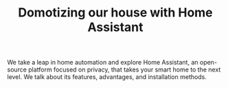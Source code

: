 ﻿---
title: "Domotizing our house with Home Assistant"
header:
  image: /assets/posts/en/domotizing-our-house-with-home-assistant/header.jpg
  teaser: /assets/posts/en/domotizing-our-house-with-home-assistant/teaser.jpg
toc: false
classes: wide
categories:
  - Fundamentals
  - Platforms
  - Home Assistant
tags:
  - Home Assistant
  - Fundamentals
  - Google Home
  - Alexa
  - Apple Home
  - Platforms
  - Docker
  - Homelab
  - Server
link: https://domoticarte.com/en/p/home-assistant-home-automation-next-level/
lang: en
ref: 12
permalink: /en/domotizing-our-house-with-home-assistant/
---

We take a leap in home automation and explore Home Assistant, an open-source platform focused on privacy, that takes your smart home to the next level. We talk about its features, advantages, and installation methods.
